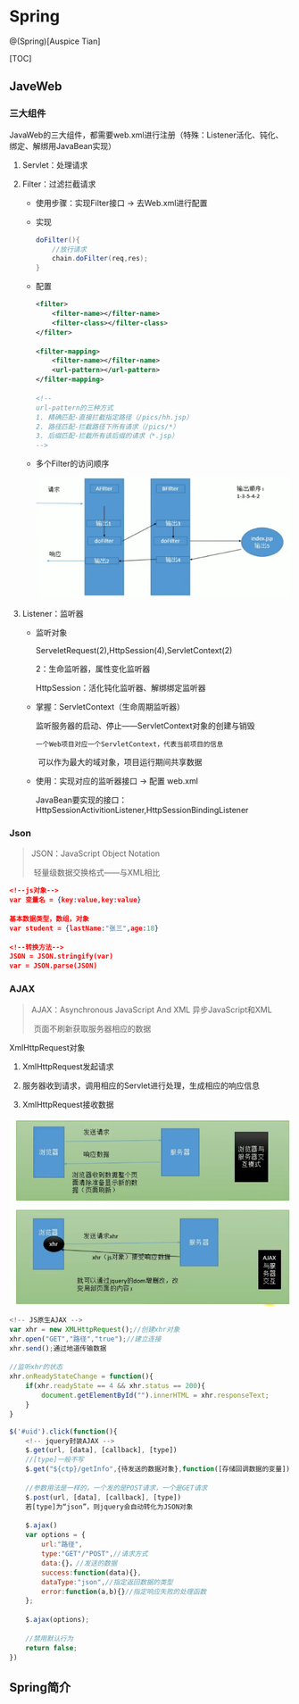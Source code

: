 # Spring

@(Spring)[Auspice Tian]

[TOC]

<div style="page-break-after:always"></div>

## JaveWeb

### 三大组件

JavaWeb的三大组件，都需要web.xml进行注册（特殊：Listener活化、钝化、绑定、解绑用JavaBean实现）

1.  Servlet：处理请求

2.  Filter：过滤拦截请求

    -   使用步骤：实现Filter接口 -> 去Web.xml进行配置 

    -   实现

        ```java
        doFilter(){ 
            //放行请求
            chain.doFilter(req,res);
        }
        ```

    -   配置

        ```xml
        <filter>
            <filter-name></filter-name>
            <filter-class></filter-class>
        </filter>
        
        <filter-mapping>
        	<filter-name></filter-name>
            <url-pattern></url-pattern>
        </filter-mapping>
        
        <!--
        url-pattern的三种方式
        1. 精确匹配-直接拦截指定路径（/pics/hh.jsp）
        2. 路径匹配-拦截路径下所有请求（/pics/*）
        3. 后缀匹配-拦截所有该后缀的请求（*.jsp）
        -->
        ```

    -   多个Filter的访问顺序

        ![image-20210205083513423](Spring.assets/image-20210205083513423.png)

3.  Listener：监听器

    -   监听对象

        ServeletRequest(2),HttpSession(4),ServletContext(2)

        2：生命监听器，属性变化监听器

        HttpSession：活化钝化监听器、解绑绑定监听器

    -   掌握：ServletContext（生命周期监听器）

        监听服务器的启动、停止——ServletContext对象的创建与销毁

         	一个Web项目对应一个ServletContext，代表当前项目的信息

        ​	可以作为最大的域对象，项目运行期间共享数据

    -   使用：实现对应的监听器接口 -> 配置 web.xml

        JavaBean要实现的接口：HttpSessionActivitionListener,HttpSessionBindingListener

### Json

>   JSON：JavaScript Object Notation
>
>   ​	轻量级数据交换格式——与XML相比

```json
<!--js对象-->
var 变量名 = {key:value,key:value}

基本数据类型，数组，对象
var student = {lastName:"张三",age:18}

<!--转换方法-->
JSON = JSON.stringify(var)
var = JSON.parse(JSON)
```

### AJAX

>   AJAX：Asynchronous JavaScript And XML 异步JavaScript和XML
>
>   ​	页面不刷新获取服务器相应的数据

XmlHttpRequest对象

1.  XmlHttpRequest发起请求

2.  服务器收到请求，调用相应的Servlet进行处理，生成相应的响应信息
3.  XmlHttpRequest接收数据

![image-20210205194329045](Spring.assets/image-20210205194329045.png)

```javascript
<!-- JS原生AJAX -->
var xhr = new XMLHttpRequest();//创建xhr对象
xhr.open("GET","路径","true");//建立连接
xhr.send();通过地道传输数据

//监听xhr的状态
xhr.onReadyStateChange = function(){
    if(xhr.readyState == 4 && xhr.status == 200){
        document.getElementById("").innerHTML = xhr.responseText;
    }
}
```

```javascript
$('#uid').click(function(){
    <!-- jquery封装AJAX -->
    $.get(url, [data], [callback], [type])
    //[type]一般不写
    $.get("${ctp}/getInfo",{待发送的数据对象},function([存储回调数据的变量]){})

    //参数用法是一样的，一个发的是POST请求，一个是GET请求
    $.post(url, [data], [callback], [type])
    若[type]为“json”，则jquery会自动转化为JSON对象

    $.ajax()
    var options = {
        url:"路径",
        type:"GET"/"POST",//请求方式
        data:{}，//发送的数据
        success:function(data){},
		dataType:"json",//指定返回数据的类型
        error:function(a,b){}//指定响应失败的处理函数
    };

    $.ajax(options);

    //禁用默认行为
    return false;
})
```

<div style="page-break-after:always"></div>

## Spring简介

